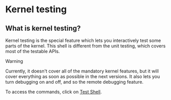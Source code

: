 # Kernel testing

## What is kernel testing?

Kernel testing is the special feature which lets you interactively test some parts of the kernel. This shell is different from the unit testing, which covers most of the testable APIs.

> [!WARNING]
> Currently, it doesn't cover all of the mandatory kernel features, but it will cover everything as soon as possible in the next versions. It also lets you turn debugging on and off, and so the remote debugging feature.

To access the commands, click on [Test Shell](../commands/Test-commands-for-KS.md).
